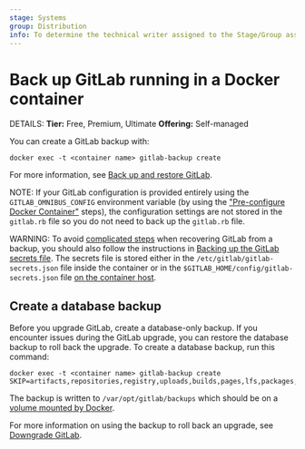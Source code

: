 ```yaml
---
stage: Systems
group: Distribution
info: To determine the technical writer assigned to the Stage/Group associated with this page, see https://handbook.gitlab.com/handbook/product/ux/technical-writing/#assignments
---
```


# Back up GitLab running in a Docker container

DETAILS:
**Tier:** Free, Premium, Ultimate
**Offering:** Self-managed

You can create a GitLab backup with:

```shell
docker exec -t <container name> gitlab-backup create
```

For more information, see [Back up and restore GitLab](../../administration/backup_restore/index.md).

NOTE:
If your GitLab configuration is provided entirely using the `GITLAB_OMNIBUS_CONFIG` environment variable
(by using the ["Pre-configure Docker Container"](configuration.md#pre-configure-docker-container) steps),
the configuration settings are not stored in the `gitlab.rb` file so you do not need
to back up the `gitlab.rb` file.

WARNING:
To avoid [complicated steps](../../administration/backup_restore/troubleshooting_backup_gitlab.md#when-the-secrets-file-is-lost) when recovering
GitLab from a backup, you should also follow the instructions in
[Backing up the GitLab secrets file](../../administration/backup_restore/backup_gitlab.md#storing-configuration-files).
The secrets file is stored either in the `/etc/gitlab/gitlab-secrets.json` file inside the container or in the
`$GITLAB_HOME/config/gitlab-secrets.json` file [on the container host](installation.md#create-a-directory-for-the-volumes).

## Create a database backup

Before you upgrade GitLab, create a database-only backup. If you encounter issues during the GitLab upgrade, you can restore the database backup to roll back the upgrade. To create a database backup, run this command:

```shell
docker exec -t <container name> gitlab-backup create SKIP=artifacts,repositories,registry,uploads,builds,pages,lfs,packages,terraform_state
```

The backup is written to `/var/opt/gitlab/backups` which should be on a
[volume mounted by Docker](installation.md#create-a-directory-for-the-volumes).

For more information on using the backup to roll back an upgrade, see [Downgrade GitLab](upgrade.md#downgrade-gitlab).
